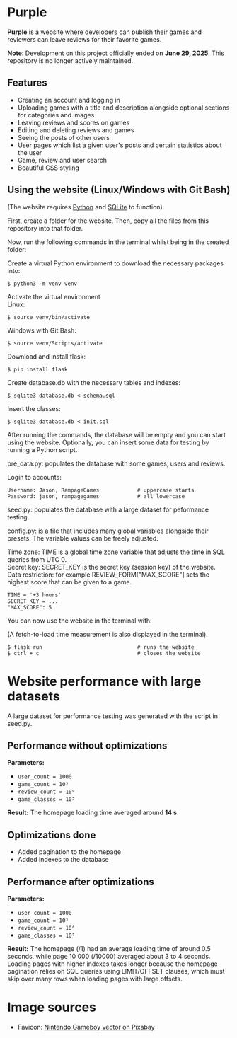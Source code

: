 # Purple

**Purple** is a website where developers can publish their games and reviewers can leave reviews for their favorite games.

**Note**: Development on this project officially ended on **June 29, 2025**. This repository is no longer actively maintained.

## Features

* Creating an account and logging in
* Uploading games with a title and description alongside optional sections for categories and images
* Leaving reviews and scores on games
* Editing and deleting reviews and games
* Seeing the posts of other users
* User pages which list a given user's posts and certain statistics about the user
* Game, review and user search
* Beautiful CSS styling

## Using the website (Linux/Windows with Git Bash)

(The website requires [Python](https://www.python.org/) and [SQLite](https://sqlite.org/) to function).

First, create a folder for the website. Then, copy all the files from this repository into that folder.

Now, run the following commands in the terminal whilst being in the created folder:  

Create a virtual Python environment to download the necessary packages into:
```
$ python3 -m venv venv
```
Activate the virtual environment  
Linux:
```
$ source venv/bin/activate
```
Windows with Git Bash:
```
$ source venv/Scripts/activate
```
Download and install flask:
```
$ pip install flask
```
Create database.db with the necessary tables and indexes:
```
$ sqlite3 database.db < schema.sql
```
Insert the classes:
```
$ sqlite3 database.db < init.sql
```

After running the commands, the database will be empty and you can start using the website. Optionally, you can insert some data for testing by running a Python script.

pre_data.py: populates the database with some games, users and reviews.

Login to accounts:
```
Username: Jason, RampageGames            # uppercase starts
Password: jason, rampagegames            # all lowercase
```

seed.py: populates the database with a large dataset for peformance testing.

config.py: is a file that includes many global variables alongside their presets. The variable values can be freely adjusted.

Time zone: TIME is a global time zone variable that adjusts the time in SQL queries from UTC 0.  
Secret key: SECRET_KEY is the secret key (session key) of the website.  
Data restriction: for example REVIEW_FORM["MAX_SCORE"] sets the highest score that can be given to a game.
```
TIME = '+3 hours'
SECRET_KEY = ...
"MAX_SCORE": 5
```

You can now use the website in the terminal with:

(A fetch-to-load time measurement is also displayed in the terminal).
```
$ flask run                              # runs the website
$ ctrl + c                               # closes the website
```

# Website performance with large datasets

A large dataset for performance testing was generated with the script in seed.py.

## Performance without optimizations

**Parameters:**
* `user_count = 1000`
* `game_count = 10⁵`
* `review_count = 10⁶`
* `game_classes = 10⁵`

**Result:**
The homepage loading time averaged around **14 s**.

## Optimizations done
* Added pagination to the homepage
* Added indexes to the database

## Performance after optimizations

**Parameters:**
* `user_count = 1000`
* `game_count = 10⁵`
* `review_count = 10⁶`
* `game_classes = 10⁵`

**Result:**
The homepage (/1) had an average loading time of around 0.5 seconds, while page 10 000 (/10000) averaged about 3 to 4 seconds. Loading pages with higher indexes takes longer because the homepage pagination relies on SQL queries using LIMIT/OFFSET clauses, which must skip over many rows when loading pages with large offsets.

# Image sources
- Favicon: [Nintendo Gameboy vector on Pixabay](https://pixabay.com/vectors/nintendo-gameboy-gameboy-nintendo-4003938/)